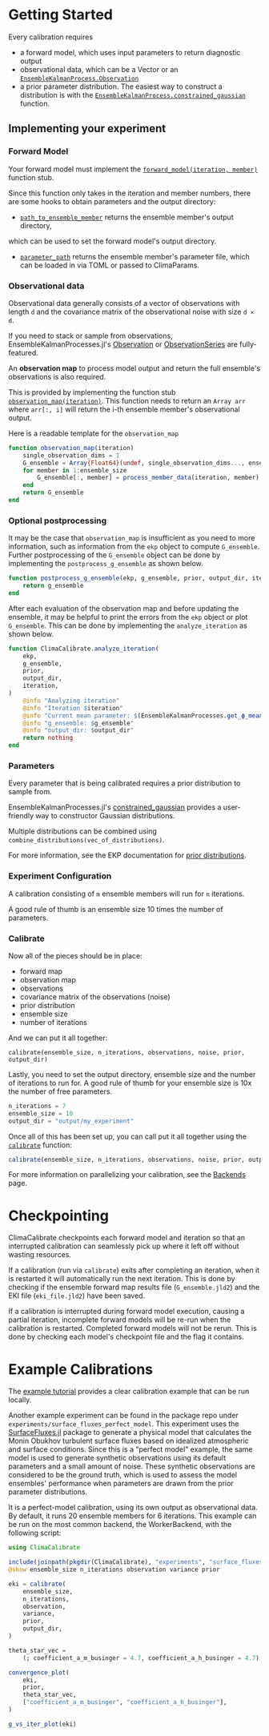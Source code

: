 # Getting Started

Every calibration requires
- a forward model, which uses input parameters to return diagnostic output
- observational data, which can be a Vector or an [`EnsembleKalmanProcess.Observation`](https://clima.github.io/EnsembleKalmanProcesses.jl/dev/API/Observations/#EnsembleKalmanProcesses.Observation)
- a prior parameter distribution. The easiest way to construct a distribution is with the [`EnsembleKalmanProcess.constrained_gaussian`](https://clima.github.io/EnsembleKalmanProcesses.jl/dev/API/ParameterDistributions/#EnsembleKalmanProcesses.ParameterDistributions.constrained_gaussian) function.

## Implementing your experiment

### Forward Model

Your forward model must implement the [`forward_model(iteration, member)`](@ref) 
function stub.

Since this function only takes in the iteration and member numbers, there are some 
hooks to obtain parameters and the output directory:

- [`path_to_ensemble_member`](@ref) returns the ensemble member's output directory, 

which can be used to set the forward model's output directory.
- [`parameter_path`](@ref) returns the ensemble member's parameter file, which can 
be loaded in via TOML or passed to ClimaParams.

### Observational data

Observational data generally consists of a vector of observations with length `d`
 and the covariance matrix of the observational noise with size `d × d`.

If you need to stack or sample from observations, EnsembleKalmanProcesses.jl's 
[Observation](https://clima.github.io/EnsembleKalmanProcesses.jl/dev/API/Observations/#Observation) 
or [ObservationSeries](https://clima.github.io/EnsembleKalmanProcesses.jl/dev/API/Observations/#ObservationSeries) are fully-featured.

An **observation map** to process model output and return the full ensemble's observations is also required.

This is provided by implementing the function stub [`observation_map(iteration)`](@ref). This function needs to return an `Array arr` where `arr[:, i]` will return the i-th ensemble member's observational output.

Here is a readable template for the `observation_map`

```julia
function observation_map(iteration)
    single_observation_dims = 1
    G_ensemble = Array{Float64}(undef, single_observation_dims..., ensemble_size)
    for member in 1:ensemble_size
        G_ensemble[:, member] = process_member_data(iteration, member)
    end
    return G_ensemble
end
```

### Optional postprocessing

It may be the case that `observation_map` is insufficient as you need to more information,
such as information from the `ekp` object to compute `G_ensemble`. Further postprocessing of the
`G_ensemble` object can be done by implementing the `postprocess_g_ensemble` as shown
below.

```julia
function postprocess_g_ensemble(ekp, g_ensemble, prior, output_dir, iteration)
    return g_ensemble
end
```

After each evaluation of the observation map and before updating the ensemble, it may be
helpful to print the errors from the `ekp` object or plot `G_ensemble`. This can be done
by implementing the `analyze_iteration` as shown below.

```julia
function ClimaCalibrate.analyze_iteration(
    ekp,
    g_ensemble,
    prior,
    output_dir,
    iteration,
)
    @info "Analyzing iteration"
    @info "Iteration $iteration"
    @info "Current mean parameter: $(EnsembleKalmanProcesses.get_ϕ_mean_final(prior, ekp))"
    @info "g_ensemble: $g_ensemble"
    @info "output_dir: $output_dir"
    return nothing
end
```

### Parameters

Every parameter that is being calibrated requires a prior distribution to sample from.

EnsembleKalmanProcesses.jl's [constrained_gaussian](https://clima.github.io/EnsembleKalmanProcesses.jl/dev/API/ParameterDistributions/#EnsembleKalmanProcesses.ParameterDistributions.constrained_gaussian) 
provides a user-friendly way to constructor Gaussian distributions.

Multiple distributions can be combined using `combine_distributions(vec_of_distributions)`.

For more information, see the EKP documentation for [prior distributions](https://clima.github.io/EnsembleKalmanProcesses.jl/dev/parameter_distributions/).

### Experiment Configuration
A calibration consisting of `m` ensemble members will run for `n` iterations.

A good rule of thumb is an ensemble size 10 times the number of parameters.

### Calibrate

Now all of the pieces should be in place:
- forward map
- observation map
- observations
- covariance matrix of the observations (noise)
- prior distribution
- ensemble size
- number of iterations

And we can put it all together:

`calibrate(ensemble_size, n_iterations, observations, noise, prior, output_dir)`

Lastly, you need to set the output directory, ensemble size and the number of iterations to run for. A good rule of thumb for your ensemble size is 10x the number of free parameters.

```julia
n_iterations = 7
ensemble_size = 10
output_dir = "output/my_experiment"
```
Once all of this has been set up, you can call put it all together using the [`calibrate`](@ref) function:

```julia
calibrate(ensemble_size, n_iterations, observations, noise, prior, output_dir)
```

For more information on parallelizing your calibration, see the [Backends](https://clima.github.io/ClimaCalibrate.jl/dev/backends/) page.

# Checkpointing

ClimaCalibrate checkpoints each forward model and iteration so that an interrupted
calibration can seamlessly pick up where it left off without wasting resources.

If a calibration (run via `calibrate`) exits after completing an iteration, 
when it is restarted it will automatically run the next iteration. 
This is done by checking if the ensemble forward map results file (`G_ensemble.jld2`) 
and the EKI file (`eki_file.jld2`) have been saved.

If a calibration is interrupted during forward model execution, 
causing a partial iteration, incomplete forward models will be re-run when the 
calibration is restarted. Completed forward models will not be rerun.
This is done by checking each model's checkpoint file and the flag it contains.

# Example Calibrations

The [example tutorial](https://clima.github.io/ClimaCalibrate.jl/dev/literate_example/)
provides a clear calibration example that can be run locally.

Another example experiment can be found in the package repo under `experiments/surface_fluxes_perfect_model`.
This experiment uses the [SurfaceFluxes.jl](https://github.com/CliMA/SurfaceFluxes.jl) package 
to generate a physical model that calculates the Monin Obukhov turbulent surface 
fluxes based on idealized atmospheric and surface conditions. Since this is a "perfect 
model" example, the same model is used to generate synthetic observations using its 
default parameters and a small amount of noise. These synthetic observations are 
considered to be the ground truth, which is used to assess the model ensembles' 
performance when parameters are drawn from the prior parameter distributions. 

It is a perfect-model calibration, using its own output as observational data. 
By default, it runs 20 ensemble members for 6 iterations. 
This example can be run on the most common backend, the WorkerBackend, with the following script:

```julia
using ClimaCalibrate

include(joinpath(pkgdir(ClimaCalibrate), "experiments", "surface_fluxes_perfect_model", "utils.jl"))
@show ensemble_size n_iterations observation variance prior

eki = calibrate(
    ensemble_size,
    n_iterations,
    observation,
    variance,
    prior,
    output_dir,
)

theta_star_vec =
    (; coefficient_a_m_businger = 4.7, coefficient_a_h_businger = 4.7)

convergence_plot(
    eki,
    prior,
    theta_star_vec,
    ["coefficient_a_m_businger", "coefficient_a_h_businger"],
)

g_vs_iter_plot(eki)
```
